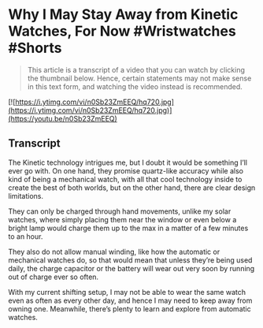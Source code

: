 # Why I May Stay Away from Kinetic Watches, For Now #Wristwatches #Shorts

> This article is a transcript of a video that you can watch by clicking the thumbnail below. Hence, certain statements may not make sense in this text form, and watching the video instead is recommended.

[![https://i.ytimg.com/vi/n0Sb23ZmEEQ/hq720.jpg](https://i.ytimg.com/vi/n0Sb23ZmEEQ/hq720.jpg)](https://youtu.be/n0Sb23ZmEEQ)

## Transcript

The Kinetic technology intrigues me, but I doubt it would be something I’ll ever go with. On one hand, they promise quartz-like accuracy while also kind of being a mechanical watch, with all that cool technology inside to create the best of both worlds, but on the other hand, there are clear design limitations.

They can only be charged through hand movements, unlike my solar watches, where simply placing them near the window or even below a bright lamp would charge them up to the max in a matter of a few minutes to an hour.

They also do not allow manual winding, like how the automatic or mechanical watches do, so that would mean that unless they’re being used daily, the charge capacitor or the battery will wear out very soon by running out of charge ever so often.

With my current shifting setup, I may not be able to wear the same watch even as often as every other day, and hence I may need to keep away from owning one. Meanwhile, there’s plenty to learn and explore from automatic watches.
